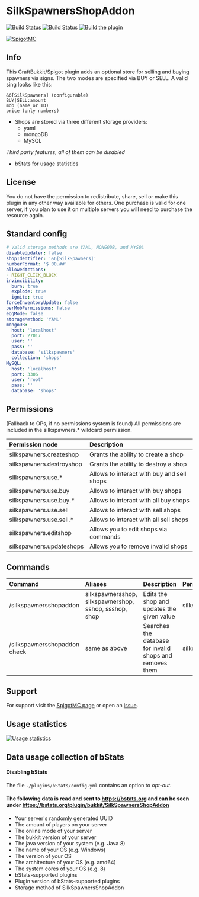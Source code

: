 # SilkSpawnersShopAddon
[![Build Status](https://ci.dustplanet.de/buildStatus/icon?job=SilkSpawnersShopAddon)](https://ci.dustplanet.de/job/SilkSpawnersShopAddon/)
[![Build Status](https://travis-ci.com/timbru31/SilkSpawnersShopAddon.svg?token=xMwFbvUujsG645zQBus3&branch=master)](https://travis-ci.com/timbru31/SilkSpawnersShopAddon)
[![Build the plugin](https://github.com/timbru31/SilkSpawnersShopAddon/workflows/Build%20the%20plugin/badge.svg)](https://github.com/timbru31/SilkSpawnersShopAddon/actions?query=workflow%3A%22Build+the+plugin%22)

[![SpigotMC](https://img.shields.io/badge/SpigotMC-v3.0.0-orange.svg)](https://www.spigotmc.org/resources/12028/)

## Info
This CraftBukkit/Spigot plugin adds an optional store for selling and buying spawners via signs.
The two modes are specified via BUY or SELL.
A valid sing looks like this:
```
&6[SilkSpawners] (configurable)
BUY|SELL:amount
mob (name or ID)
price (only numbers)
```
* Shops are stored via three different storage providers:
  * yaml
  * mongoDB
  * MySQL

*Third party features, all of them can be disabled*
* bStats for usage statistics

## License

You do not have the permission to redistribute, share, sell or make this plugin in any other way available for others.
One purchase is valid for one server, if you plan to use it on multiple servers you will need to purchase the resource again.

## Standard config
```yaml
# Valid storage methods are YAML, MONGODB, and MYSQL
disableUpdater: false
shopIdentifier: '&6[SilkSpawners]'
numberFormat: '$ 00.##'
allowedActions:
- RIGHT_CLICK_BLOCK
invincibility:
  burn: true
  explode: true
  ignite: true
forceInventoryUpdate: false
perMobPermissions: false
eggMode: false
storageMethod: 'YAML'
mongoDB:
  host: 'localhost'
  port: 27017
  user: ''
  pass: ''
  database: 'silkspawners'
  collection: 'shops'
MySQL:
  host: 'localhost'
  port: 3306
  user: 'root'
  pass: ''
  database: 'shops'
```

## Permissions
(Fallback to OPs, if no permissions system is found)
All permissions are included in the silkspawners.* wildcard permission.

| Permission node          | Description                                |
|:-------------------------|:-------------------------------------------|
| silkspawners.createshop  | Grants the ability to create a shop        |
| silkspawners.destroyshop | Grants the ability to destroy a shop       |
| silkspawners.use.*       | Allows to interact with buy and sell shops |
| silkspawners.use.buy     | Allows to interact with buy shops          |
| silkspawners.use.buy.*   | Allows to interact with all buy shops      |
| silkspawners.use.sell    | Allows to interact with sell shops         |
| silkspawners.use.sell.*  | Allows to interact with all sell shops     |
| silkspawners.editshop    | Allows you to edit shops via commands      |
| silkspawners.updateshops | Allows you to remove invalid shops         |


## Commands
| Command                                                             | Aliases                                                | Description                                              | Permission node          |
|:--------------------------------------------------------------------|:-------------------------------------------------------|:---------------------------------------------------------|:-------------------------|
| /silkspawnersshopaddon <mode OR mob OR price OR amount> <new value> | silkspawnersshop, silkspawnershop, sshop, ssshop, shop | Edits the shop and updates the given value               | silkspawners.editshop    |
| /silkspawnersshopaddon check                                        | same as above                                          | Searches the database for invalid shops and removes them | silkspawners.updateshops |

## Support
For support visit the [SpigotMC page](https://www.spigotmc.org/resources/12028/) or open an [issue](https://github.com/timbru31/SilkSpawnersShopAddon/issues).

## Usage statistics

[![Usage statistics](https://bstats.org/signatures/bukkit/SilkSpawnersShopAddon.svg)](https://bstats.org/plugin/bukkit/SilkSpawnersShopAddon/272)

## Data usage collection of bStats

#### Disabling bStats
The file `./plugins/bStats/config.yml` contains an option to *opt-out*.

#### The following data is **read and sent** to https://bstats.org and can be seen under https://bstats.org/plugin/bukkit/SilkSpawnersShopAddon
* Your server's randomly generated UUID
* The amount of players on your server
* The online mode of your server
* The bukkit version of your server
* The java version of your system (e.g. Java 8)
* The name of your OS (e.g. Windows)
* The version of your OS
* The architecture of your OS (e.g. amd64)
* The system cores of your OS (e.g. 8)
* bStats-supported plugins
* Plugin version of bStats-supported plugins
* Storage method of SilkSpawnersShopAddon
